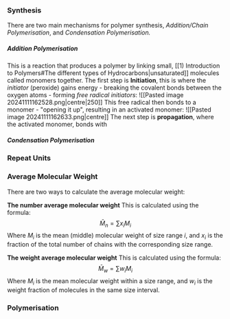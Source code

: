 ### Synthesis
There are two main mechanisms for polymer synthesis, *Addition/Chain Polymerisation*, and *Condensation Polymerisation.*
##### Addition Polymerisation
This is a reaction that produces a polymer by linking small, [[1) Introduction to Polymers#The different types of Hydrocarbons|unsaturated]] molecules called monomers together.
The first step is **Initiation**, this is where the *initiator* (peroxide) gains energy - breaking the covalent bonds between the oxygen atoms - forming *free radical initiators*:
![[Pasted image 20241111162528.png|centre|250]]
This free radical then bonds to a monomer - "opening it up", resulting in an activated monomer:
![[Pasted image 20241111162633.png|centre]]
The next step is **propagation**, where the activated monomer, bonds with 
##### Condensation Polymerisation
### Repeat Units

### Average Molecular Weight
There are two ways to calculate the average molecular weight:

**The number average molecular weight**
This is calculated using the formula:
$$\bar{M}_{n}=\sum x_{i}M_{i}$$
Where $M_{i}$ is the mean (middle) molecular weight of size range $i$, and $x_{i}$ is the fraction of the total number of chains with the corresponding size range.

**The weight average molecular weight**
This is calculated using the formula:
$$\bar{M}_{w}=\sum w_{i}M_{i}$$
Where $M_{i}$ is the mean molecular weight within a size range, and $w_{i}$ is the weight fraction of molecules in the same size interval.
### Polymerisation

